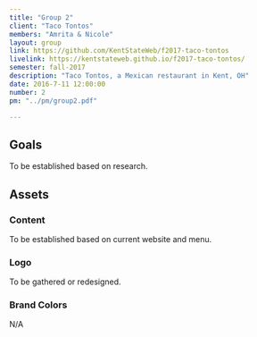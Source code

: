 ```yaml
---
title: "Group 2"
client: "Taco Tontos"
members: "Amrita & Nicole"
layout: group
link: https://github.com/KentStateWeb/f2017-taco-tontos
livelink: https://kentstateweb.github.io/f2017-taco-tontos/
semester: fall-2017
description: "Taco Tontos, a Mexican restaurant in Kent, OH"
date: 2016-7-11 12:00:00
number: 2
pm: "../pm/group2.pdf"

---
```


## Goals

To be established based on research.

<!--http://evesbridalwear.co.za/product/prina/-->

## Assets

### Content

To be established based on current website and menu.

### Logo

To be gathered or redesigned.

### Brand Colors

N/A
